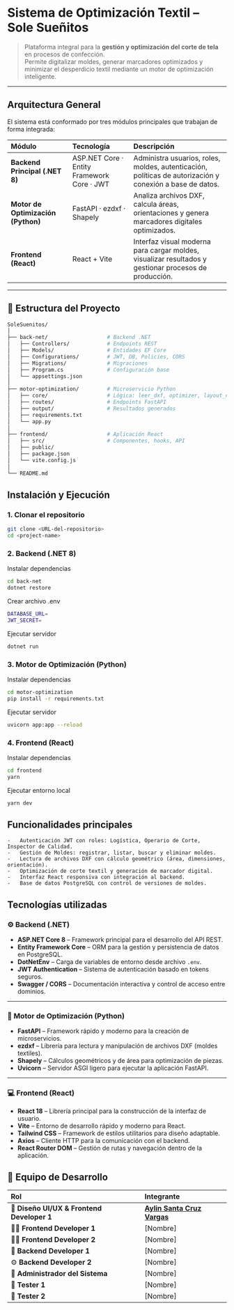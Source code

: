 #  Sistema de Optimización Textil – **Sole Sueñitos**

> Plataforma integral para la **gestión y optimización del corte de tela** en procesos de confección.  
> Permite digitalizar moldes, generar marcadores optimizados y minimizar el desperdicio textil mediante un motor de optimización inteligente.


---

##  Arquitectura General
El sistema está conformado por tres módulos principales que trabajan de forma integrada:

| Módulo | Tecnología | Descripción |
|:-------|:------------|:-------------|
| **Backend Principal (.NET 8)** | ASP.NET Core · Entity Framework Core · JWT | Administra usuarios, roles, moldes, autenticación, políticas de autorización y conexión a base de datos. |
| **Motor de Optimización (Python)** | FastAPI · ezdxf · Shapely | Analiza archivos DXF, calcula áreas, orientaciones y genera marcadores digitales optimizados. |
| **Frontend (React)** | React + Vite | Interfaz visual moderna para cargar moldes, visualizar resultados y gestionar procesos de producción. |

---

## 📂 Estructura del Proyecto

```bash
SoleSuenitos/
│
├── back-net/                   # Backend .NET
│   ├── Controllers/            # Endpoints REST
│   ├── Models/                 # Entidades EF Core
│   ├── Configurations/         # JWT, DB, Policies, CORS
│   ├── Migrations/             # Migraciones
│   ├── Program.cs              # Configuración base
│   └── appsettings.json
│
├── motor-optimization/         # Microservicio Python
│   ├── core/                   # Lógica: leer_dxf, optimizer, layout_draw
│   ├── routes/                 # Endpoints FastAPI
│   ├── output/                 # Resultados generados
│   ├── requirements.txt
│   └── app.py
│
├── frontend/                   # Aplicación React
│   ├── src/                    # Componentes, hooks, API
│   ├── public/
│   ├── package.json
│   └── vite.config.js
│
└── README.md
```


## Instalación y Ejecución

### 1. Clonar el repositorio

```bash
git clone <URL-del-repositorio>
cd <project-name>
```

### 2. Backend (.NET 8)

Instalar dependencias
```bash
cd back-net
dotnet restore
```

Crear archivo .env
```bash
DATABASE_URL=
JWT_SECRET=
```


Ejecutar servidor
```bash
dotnet run
```

### 3. Motor de Optimización (Python)

Instalar dependencias
```bash
cd motor-optimization
pip install -r requirements.txt
```

Ejecutar servidor
```bash
uvicorn app:app --reload 
```

### 4. Frontend (React)

Instalar dependencias
```bash
cd frontend
yarn
```

Ejecutar entorno local
```bash
yarn dev
```

##  Funcionalidades principales

    -   Autenticación JWT con roles: Logística, Operario de Corte, Inspector de Calidad.
    -   Gestión de Moldes: registrar, listar, buscar y eliminar moldes.
    -   Lectura de archivos DXF con cálculo geométrico (área, dimensiones, orientación).
    -   Optimización de corte textil y generación de marcador digital.
    -   Interfaz React responsiva con integración al backend.
    -   Base de datos PostgreSQL con control de versiones de moldes.


##  Tecnologías utilizadas

### ⚙️ Backend (.NET)
- **ASP.NET Core 8** – Framework principal para el desarrollo del API REST.  
- **Entity Framework Core** – ORM para la gestión y persistencia de datos en PostgreSQL.  
- **DotNetEnv** – Carga de variables de entorno desde archivo `.env`.  
- **JWT Authentication** – Sistema de autenticación basado en tokens seguros.  
- **Swagger / CORS** – Documentación interactiva y control de acceso entre dominios.

---

### 🐍 Motor de Optimización (Python)
- **FastAPI** – Framework rápido y moderno para la creación de microservicios.  
- **ezdxf** – Librería para lectura y manipulación de archivos DXF (moldes textiles).  
- **Shapely** – Cálculos geométricos y de área para optimización de piezas.  
- **Uvicorn** – Servidor ASGI ligero para ejecutar la aplicación FastAPI.

---

### 💻 Frontend (React)
- **React 18** – Librería principal para la construcción de la interfaz de usuario.  
- **Vite** – Entorno de desarrollo rápido y moderno para React.  
- **Tailwind CSS** – Framework de estilos utilitarios para diseño adaptable.  
- **Axios** – Cliente HTTP para la comunicación con el backend.  
- **React Router DOM** – Gestión de rutas y navegación dentro de la aplicación.

## 👥 Equipo de Desarrollo

| Rol | Integrante | 
|:----|:------------|
| 🎨 **Diseño UI/UX & Frontend Developer 1** | [**Aylin Santa Cruz Vargas**](https://github.com/AnthuA25)
| 👩‍💻 **Frontend Developer 1** | [Nombre] |
| 👨‍💻 **Frontend Developer 2** | [Nombre] |
| 🧠 **Backend Developer 1** | [Nombre] | 
| ⚙️ **Backend Developer 2** | [Nombre] |
| 🧮 **Administrador del Sistema** | [Nombre] | 
| 🧪 **Tester 1** | [Nombre] | 
| 🧪 **Tester 2** | [Nombre] | 


